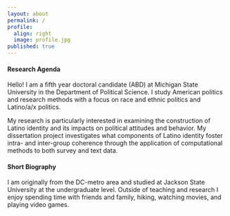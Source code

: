 ```yaml
---
layout: about
permalink: /
profile:
  align: right
  image: profile.jpg
published: true
---
```


#### Research Agenda
Hello! I am a fifth year doctoral candidate (ABD) at Michigan State University in the Department of Political Science. I study American politics and research methods with a focus on race and ethnic politics and Latino/a/x politics. 

My research is particularly interested in examining the construction of Latino identity and its impacts on political attitudes and behavior. My dissertation project investigates what components of Latino identity foster intra- and inter-group coherence through the application of computational methods to both survey and text data.

#### Short Biography
I am originally from the DC-metro area and studied at Jackson State University at the undergraduate level. Outside of teaching and research I enjoy spending time with friends and family, hiking,  watching movies, and playing video games.
